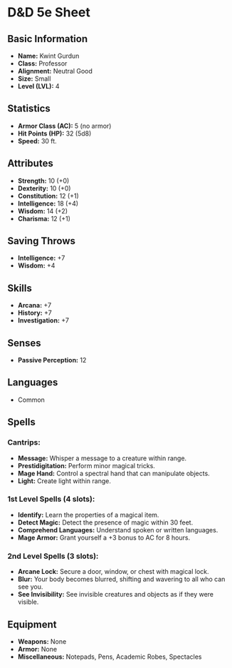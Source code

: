 # D&D 5e Sheet
## Basic Information
- **Name:** Kwint Gurdun
- **Class:** Professor
- **Alignment:** Neutral Good
- **Size:** Small
- **Level (LVL):** 4

## Statistics
- **Armor Class (AC):** 5 (no armor)
- **Hit Points (HP):** 32 (5d8)
- **Speed:** 30 ft.

## Attributes
- **Strength:** 10 (+0)
- **Dexterity:** 10 (+0)
- **Constitution:** 12 (+1)
- **Intelligence:** 18 (+4)
- **Wisdom:** 14 (+2)
- **Charisma:** 12 (+1)

## Saving Throws
- **Intelligence:** +7
- **Wisdom:** +4

## Skills
- **Arcana:** +7
- **History:** +7
- **Investigation:** +7

## Senses
- **Passive Perception:** 12

## Languages
- Common

## Spells
### Cantrips:
- **Message:** Whisper a message to a creature within range.
- **Prestidigitation:** Perform minor magical tricks.
- **Mage Hand:** Control a spectral hand that can manipulate objects.
- **Light:** Create light within range.

### 1st Level Spells (4 slots):
- **Identify:** Learn the properties of a magical item.
- **Detect Magic:** Detect the presence of magic within 30 feet.
- **Comprehend Languages:** Understand spoken or written languages.
- **Mage Armor:** Grant yourself a +3 bonus to AC for 8 hours.

### 2nd Level Spells (3 slots):
- **Arcane Lock:** Secure a door, window, or chest with magical lock.
- **Blur:** Your body becomes blurred, shifting and wavering to all who can see you.
- **See Invisibility:** See invisible creatures and objects as if they were visible.

## Equipment
- **Weapons:** None
- **Armor:** None
- **Miscellaneous:** Notepads, Pens, Academic Robes, Spectacles

